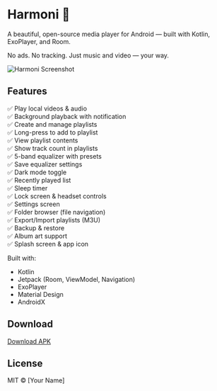 # Harmoni 🎵

A beautiful, open-source media player for Android — built with Kotlin, ExoPlayer, and Room.

No ads. No tracking. Just music and video — your way.

![Harmoni Screenshot](screenshots/main.png)

## Features

✅ Play local videos & audio  
✅ Background playback with notification  
✅ Create and manage playlists  
✅ Long-press to add to playlist  
✅ View playlist contents  
✅ Show track count in playlists  
✅ 5-band equalizer with presets  
✅ Save equalizer settings  
✅ Dark mode toggle  
✅ Recently played list  
✅ Sleep timer  
✅ Lock screen & headset controls  
✅ Settings screen  
✅ Folder browser (file navigation)  
✅ Export/Import playlists (M3U)  
✅ Backup & restore  
✅ Album art support  
✅ Splash screen & app icon  

Built with:
- Kotlin
- Jetpack (Room, ViewModel, Navigation)
- ExoPlayer
- Material Design
- AndroidX

## Download
[Download APK](releases/Harmoni-v1.0.apk)

## License
MIT © [Your Name]